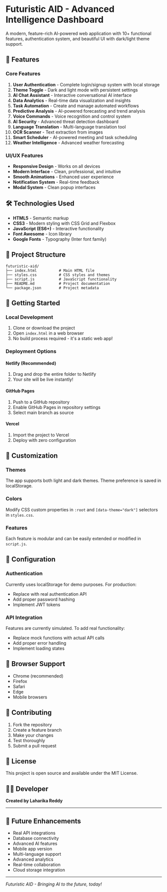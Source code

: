 # Futuristic AID - Advanced Intelligence Dashboard

A modern, feature-rich AI-powered web application with 10+ functional features, authentication system, and beautiful UI with dark/light theme support.

## 🚀 Features

### Core Features
1. **User Authentication** - Complete login/signup system with local storage
2. **Theme Toggle** - Dark and light mode with persistent settings
3. **AI Chat Assistant** - Interactive conversational AI interface
4. **Data Analytics** - Real-time data visualization and insights
5. **Task Automation** - Create and manage automated workflows
6. **Predictive Analysis** - AI-powered forecasting and trend analysis
7. **Voice Commands** - Voice recognition and control system
8. **AI Security** - Advanced threat detection dashboard
9. **Language Translation** - Multi-language translation tool
10. **OCR Scanner** - Text extraction from images
11. **Smart Scheduler** - AI-powered meeting and task scheduling
12. **Weather Intelligence** - Advanced weather forecasting

### UI/UX Features
- **Responsive Design** - Works on all devices
- **Modern Interface** - Clean, professional, and intuitive
- **Smooth Animations** - Enhanced user experience
- **Notification System** - Real-time feedback
- **Modal System** - Clean popup interfaces

## 🛠️ Technologies Used

- **HTML5** - Semantic markup
- **CSS3** - Modern styling with CSS Grid and Flexbox
- **JavaScript (ES6+)** - Interactive functionality
- **Font Awesome** - Icon library
- **Google Fonts** - Typography (Inter font family)

## 📁 Project Structure

```
futuristic-aid/
├── index.html          # Main HTML file
├── styles.css          # CSS styles and themes
├── script.js           # JavaScript functionality
├── README.md           # Project documentation
└── package.json        # Project metadata
```

## 🚀 Getting Started

### Local Development
1. Clone or download the project
2. Open `index.html` in a web browser
3. No build process required - it's a static web app!

### Deployment Options

#### Netlify (Recommended)
1. Drag and drop the entire folder to Netlify
2. Your site will be live instantly!

#### GitHub Pages
1. Push to a GitHub repository
2. Enable GitHub Pages in repository settings
3. Select main branch as source

#### Vercel
1. Import the project to Vercel
2. Deploy with zero configuration

## 🎨 Customization

### Themes
The app supports both light and dark themes. Theme preference is saved in localStorage.

### Colors
Modify CSS custom properties in `:root` and `[data-theme="dark"]` selectors in `styles.css`.

### Features
Each feature is modular and can be easily extended or modified in `script.js`.

## 🔧 Configuration

### Authentication
Currently uses localStorage for demo purposes. For production:
- Replace with real authentication API
- Add proper password hashing
- Implement JWT tokens

### API Integration
Features are currently simulated. To add real functionality:
- Replace mock functions with actual API calls
- Add proper error handling
- Implement loading states

## 📱 Browser Support

- Chrome (recommended)
- Firefox
- Safari
- Edge
- Mobile browsers

## 🤝 Contributing

1. Fork the repository
2. Create a feature branch
3. Make your changes
4. Test thoroughly
5. Submit a pull request

## 📄 License

This project is open source and available under the MIT License.

## 👨‍💻 Developer

**Created by Laharika Reddy**

---

## 🔮 Future Enhancements

- Real API integrations
- Database connectivity
- Advanced AI features
- Mobile app version
- Multi-language support
- Advanced analytics
- Real-time collaboration
- Cloud storage integration

---

*Futuristic AID - Bringing AI to the future, today!*
